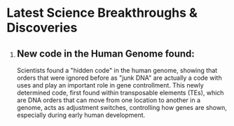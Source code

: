 <!DOCTYPE html>
<head>
  
</head>
<body>
<h1>Latest Science Breakthroughs &amp; Discoveries </h1>
<ol>
<li><h2>New code in the Human Genome found:</h2>
<p> Scientists found a "hidden code" in the human genome, showing that orders that were ignored before as "junk DNA" are actually a code with uses and play an important role in gene controllment. This newly determined code, first found within transposable elements (TEs), which are DNA orders that can move from one location to another in a genome, acts as adjustment switches, controlling how genes are shown, especially during early human development. </p></li>




  
</ol>


  
</body>
